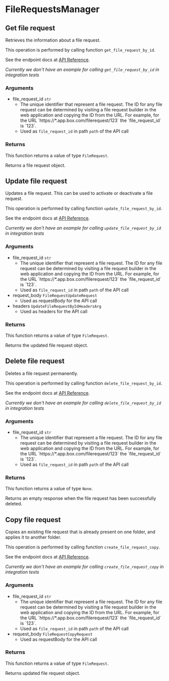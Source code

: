 # FileRequestsManager

## Get file request

Retrieves the information about a file request.

This operation is performed by calling function `get_file_request_by_id`.

See the endpoint docs at
[API Reference](https://developer.box.com/reference/get-file-requests-id/).

*Currently we don't have an example for calling `get_file_request_by_id` in integration tests*

### Arguments

- file_request_id `str`
  - The unique identifier that represent a file request.  The ID for any file request can be determined by visiting a file request builder in the web application and copying the ID from the URL. For example, for the URL &#x60;https://*.app.box.com/filerequest/123&#x60; the &#x60;file_request_id&#x60; is &#x60;123&#x60;.
  - Used as `file_request_id` in path `path` of the API call


### Returns

This function returns a value of type `FileRequest`.

Returns a file request object.


## Update file request

Updates a file request. This can be used to activate or
deactivate a file request.

This operation is performed by calling function `update_file_request_by_id`.

See the endpoint docs at
[API Reference](https://developer.box.com/reference/put-file-requests-id/).

*Currently we don't have an example for calling `update_file_request_by_id` in integration tests*

### Arguments

- file_request_id `str`
  - The unique identifier that represent a file request.  The ID for any file request can be determined by visiting a file request builder in the web application and copying the ID from the URL. For example, for the URL &#x60;https://*.app.box.com/filerequest/123&#x60; the &#x60;file_request_id&#x60; is &#x60;123&#x60;.
  - Used as `file_request_id` in path `path` of the API call
- request_body `FileRequestUpdateRequest`
  - Used as requestBody for the API call
- headers `UpdateFileRequestByIdHeadersArg`
  - Used as headers for the API call


### Returns

This function returns a value of type `FileRequest`.

Returns the updated file request object.


## Delete file request

Deletes a file request permanently.

This operation is performed by calling function `delete_file_request_by_id`.

See the endpoint docs at
[API Reference](https://developer.box.com/reference/delete-file-requests-id/).

*Currently we don't have an example for calling `delete_file_request_by_id` in integration tests*

### Arguments

- file_request_id `str`
  - The unique identifier that represent a file request.  The ID for any file request can be determined by visiting a file request builder in the web application and copying the ID from the URL. For example, for the URL &#x60;https://*.app.box.com/filerequest/123&#x60; the &#x60;file_request_id&#x60; is &#x60;123&#x60;.
  - Used as `file_request_id` in path `path` of the API call


### Returns

This function returns a value of type `None`.

Returns an empty response when the file request has been successfully
deleted.


## Copy file request

Copies an existing file request that is already present on one folder,
and applies it to another folder.

This operation is performed by calling function `create_file_request_copy`.

See the endpoint docs at
[API Reference](https://developer.box.com/reference/post-file-requests-id-copy/).

*Currently we don't have an example for calling `create_file_request_copy` in integration tests*

### Arguments

- file_request_id `str`
  - The unique identifier that represent a file request.  The ID for any file request can be determined by visiting a file request builder in the web application and copying the ID from the URL. For example, for the URL &#x60;https://*.app.box.com/filerequest/123&#x60; the &#x60;file_request_id&#x60; is &#x60;123&#x60;.
  - Used as `file_request_id` in path `path` of the API call
- request_body `FileRequestCopyRequest`
  - Used as requestBody for the API call


### Returns

This function returns a value of type `FileRequest`.

Returns updated file request object.


